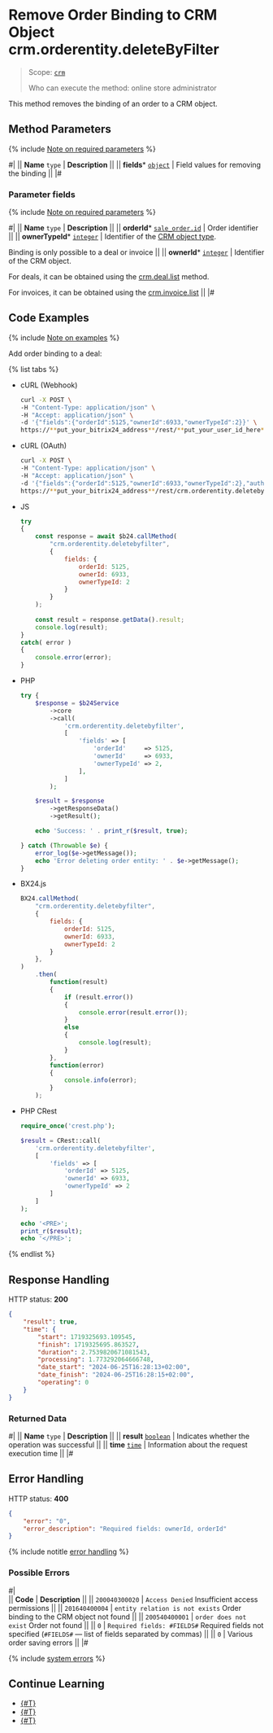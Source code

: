 # Remove Order Binding to CRM Object crm.orderentity.deleteByFilter

> Scope: [`crm`](../../../scopes/permissions.md)
>
> Who can execute the method: online store administrator

This method removes the binding of an order to a CRM object.

## Method Parameters

{% include [Note on required parameters](../../../../_includes/required.md) %}

#|
|| **Name**
`type` | **Description** ||
|| **fields***
[`object`](../../../data-types.md) | Field values for removing the binding ||
|#

### Parameter fields

{% include [Note on required parameters](../../../../_includes/required.md) %}

#|
|| **Name**
`type` | **Description** ||
|| **orderId***
[`sale_order.id`](../../../sale/data-types.md#sale_order) | Order identifier ||
|| **ownerTypeId***
[`integer`](../../../data-types.md) | Identifier of the [CRM object type](../../data-types.md#object_type).

Binding is only possible to a deal or invoice
||
|| **ownerId***
[`integer`](../../../data-types.md) | Identifier of the CRM object.

For deals, it can be obtained using the [crm.deal.list](../../deals/crm-deal-list.md) method.

For invoices, it can be obtained using the [crm.invoice.list](../../outdated/invoice/crm-invoice-list.md)
||
|#

## Code Examples

{% include [Note on examples](../../../../_includes/examples.md) %}

Add order binding to a deal:

{% list tabs %}

- cURL (Webhook)

    ```bash
    curl -X POST \
    -H "Content-Type: application/json" \
    -H "Accept: application/json" \
    -d '{"fields":{"orderId":5125,"ownerId":6933,"ownerTypeId":2}}' \
    https://**put_your_bitrix24_address**/rest/**put_your_user_id_here**/**put_your_webhook_here**/crm.orderentity.deletebyfilter
    ```

- cURL (OAuth)

    ```bash
    curl -X POST \
    -H "Content-Type: application/json" \
    -H "Accept: application/json" \
    -d '{"fields":{"orderId":5125,"ownerId":6933,"ownerTypeId":2},"auth":"**put_access_token_here**"}' \
    https://**put_your_bitrix24_address**/rest/crm.orderentity.deletebyfilter
    ```

- JS

    ```js
    try
    {
    	const response = await $b24.callMethod(
    		"crm.orderentity.deletebyfilter",
    		{
    			fields: {
    				orderId: 5125,
    				ownerId: 6933,
    				ownerTypeId: 2
    			}
    		}
    	);
    	
    	const result = response.getData().result;
    	console.log(result);
    }
    catch( error )
    {
    	console.error(error);
    }
    ```

- PHP

    ```php
    try {
        $response = $b24Service
            ->core
            ->call(
                'crm.orderentity.deletebyfilter',
                [
                    'fields' => [
                        'orderId'     => 5125,
                        'ownerId'     => 6933,
                        'ownerTypeId' => 2,
                    ],
                ]
            );
    
        $result = $response
            ->getResponseData()
            ->getResult();
    
        echo 'Success: ' . print_r($result, true);
    
    } catch (Throwable $e) {
        error_log($e->getMessage());
        echo 'Error deleting order entity: ' . $e->getMessage();
    }
    ```

- BX24.js

    ```js
    BX24.callMethod(
        "crm.orderentity.deletebyfilter",
        {
            fields: {
                orderId: 5125,
                ownerId: 6933,
                ownerTypeId: 2
            }
        },
    )
        .then(
            function(result)
            {
                if (result.error())
                {
                    console.error(result.error());
                }
                else
                {
                    console.log(result);
                }
            },
            function(error)
            {
                console.info(error);
            }
        );
    ```

- PHP CRest

    ```php
    require_once('crest.php');

    $result = CRest::call(
        'crm.orderentity.deletebyfilter',
        [
            'fields' => [
                'orderId' => 5125,
                'ownerId' => 6933,
                'ownerTypeId' => 2
            ]
        ]
    );

    echo '<PRE>';
    print_r($result);
    echo '</PRE>';
    ```

{% endlist %}

## Response Handling

HTTP status: **200**

```json
{
    "result": true,
    "time": {
        "start": 1719325693.109545,
        "finish": 1719325695.863527,
        "duration": 2.7539820671081543,
        "processing": 1.773292064666748,
        "date_start": "2024-06-25T16:28:13+02:00",
        "date_finish": "2024-06-25T16:28:15+02:00",
        "operating": 0
    }
}
```

### Returned Data

#|
|| **Name**
`type` | **Description** ||
|| **result**
[`boolean`](../../../data-types.md) | Indicates whether the operation was successful ||
|| **time**
[`time`](../../../data-types.md) | Information about the request execution time ||
|#

## Error Handling

HTTP status: **400**

```json
{
    "error": "0",
    "error_description": "Required fields: ownerId, orderId"
}
```

{% include notitle [error handling](../../../../_includes/error-info.md) %}

### Possible Errors

#|  
|| **Code** | **Description** ||
|| `200040300020` | `Access Denied` 
Insufficient access permissions
||
|| `201640400004` | `entity relation is not exists` 
Order binding to the CRM object not found
||
|| `200540400001` | `order does not exist` 
Order not found
||
|| `0` | `Required fields: #FIELDS#` 
Required fields not specified (`#FIELDS#` — list of fields separated by commas)
||
|| `0` | Various order saving errors
||
|#

{% include [system errors](../../../../_includes/system-errors.md) %}

## Continue Learning

- [{#T}](./crm-order-entity-add.md)
- [{#T}](./crm-order-entity-list.md)
- [{#T}](./crm-order-entity-get-fields.md)